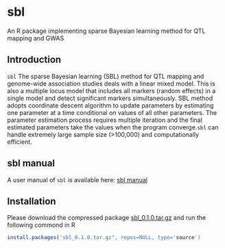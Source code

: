 # sbl
An R package implementing sparse Bayesian learning method for QTL mapping and GWAS

## Introduction

`sbl`  The sparse Bayesian learning (SBL) method for QTL mapping and genome-wide association studies deals with a linear mixed model. This
is also a multiple locus model that includes all markers (random effects) in a single model and detect significant markers simultaneously.
SBL method adopts coordinate descent algorithm to update parameters by estimating one parameter at a time conditional on values of all 
other parameters. The parameter estimation process requires multiple iteration and the final estimated parameters take the values when the 
program converge.`sbl` can handle extremely large sample size (>100,000) and computationally efficient.

## sbl manual

A user manual of `sbl` is available here: [sbl manual](https://github.com/MeiyueComputBio/sbl/blob/master/sbl%20manual/sbl.tutorial.Rmd)

## Installation

Please download the compressed package [sbl_0.1.0.tar.gz](https://github.com/MeiyueComputBio/sbl/tree/master/R%20packge) and run the following commond in R

```R
install.packages('sbl_0.1.0.tar.gz", repos=NULL, type='source')
```
